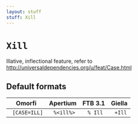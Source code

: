 ```yaml
---
layout: stuff
stuff: Xill
---
```

# ` Xill `

Illative, inflectional feature, refer to http://universaldependencies.org/u/feat/Case.html

## Default formats
| Omorfi | Apertium | FTB 3.1 | Giella |
|:------:|:--------:|:-------:|:------:|
| ` [CASE=ILL]` | ` %<ill%>` | ` % Ill` | ` +Ill`  |

